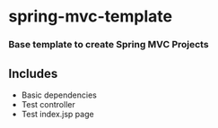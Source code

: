 # spring-mvc-template
### Base template to create Spring MVC Projects
## Includes
* Basic dependencies
* Test controller
* Test index.jsp page